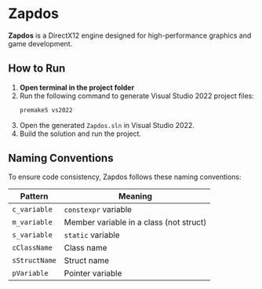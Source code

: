 # Zapdos

**Zapdos** is a DirectX12 engine designed for high-performance graphics and game development.

## How to Run

1. **Open terminal in the project folder**
2. Run the following command to generate Visual Studio 2022 project files:
   ```bash
   premake5 vs2022
   ```
3. Open the generated `Zapdos.sln` in Visual Studio 2022.
4. Build the solution and run the project.

## Naming Conventions

To ensure code consistency, Zapdos follows these naming conventions:

| Pattern        | Meaning                                 |
|----------------|-----------------------------------------|
| `c_variable`   | `constexpr` variable                    |
| `m_variable`   | Member variable in a class (not struct) |
| `s_variable`   | `static` variable                       |
| `cClassName`   | Class name                              |
| `sStructName`  | Struct name                             |
| `pVariable`    | Pointer variable                        |